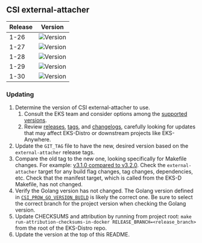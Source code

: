 ## CSI external-attacher

| Release | Version                                                      |
|---------|--------------------------------------------------------------|
| 1-26    | ![Version](https://img.shields.io/badge/version-v4.6.1-blue) |
| 1-27    | ![Version](https://img.shields.io/badge/version-v4.6.1-blue) |
| 1-28    | ![Version](https://img.shields.io/badge/version-v4.6.1-blue) |
| 1-29    | ![Version](https://img.shields.io/badge/version-v4.6.1-blue) |
| 1-30    | ![Version](https://img.shields.io/badge/version-v4.6.1-blue) |

### Updating

1. Determine the version of CSI external-attacher to use.
   1. Consult the EKS team and consider options among the
      [supported versions](https://kubernetes-csi.github.io/docs/external-attacher.html#supported-versions).
   2. Review [releases](https://github.com/kubernetes-csi/external-attacher/releases),
      [tags](https://github.com/kubernetes-csi/external-attacher/tags),
      and [changelogs](https://github.com/kubernetes-csi/external-attacher/tree/master/CHANGELOG),
      carefully looking for updates that may affect EKS-Distro or downstream
      projects like EKS-Anywhere.
2. Update the `GIT_TAG` file to have the new, desired version based on the
   `external-attacher` release tags.
3. Compare the old tag to the new one, looking specifically for Makefile changes.
   For example:
   [v3.1.0 compared to v3.2.0](https://github.com/kubernetes-csi/external-attacher/compare/v3.1.0...v3.2.0).
   Check the `external-attacher` target for any build flag changes, tag changes,
   dependencies, etc. Check that the manifest target, which is called from the
   EKS-D Makefile, has not changed.
4. Verify the Golang version has not changed. The Golang version defined in
   [`CSI_PROW_GO_VERSION_BUILD`](https://github.com/kubernetes-csi/external-attacher/blob/v3.5.0/release-tools/prow.sh#L89)
   is likely the correct one. Be sure to select the correct branch for the
   project version when checking the Golang version.
5. Update CHECKSUMS and attribution by running from project root:
   `make run-attribution-checksums-in-docker RELEASE_BRANCH=<release_branch>`
   from the root of the EKS-Distro repo.
6. Update the version at the top of this README.
